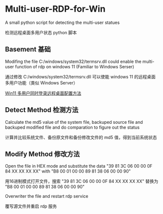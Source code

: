 # Multi-user-RDP-for-Win

A small python script for detecting the multi-user statues

检测远程桌面多用户状态 python 脚本

## Basement 基础

Modifing the file C:/windows/system32/termsrv.dll could enable the multi-user function of rdp on windows 11 (Familiar to Windows Serser)

通过修改 C:/windows/system32/termsrv.dll 可以使能 windows 11 的远程桌面多用户功能（类似 Windows Server）

[Win11 多用户同时登录远程桌面配置方法](https://www.wyr.me/post/701)

## Detect Method 检测方法

Calculate the md5 value of the system file, backuped source file and backuped modified file and do comparation to figure out the status

计算并比较系统文件、备份原文件和备份修改文件的 md5 值，得到当前系统状态

## Modify Method 修改方法

Open the file in HEX mode and substitute the data "39 81 3C 06 00 00 0F 84 XX XX XX XX" with "B8 00 01 00 00 89 81 38 06 00 00 90"

用16进制模式打开文件，搜索 "39 81 3C 06 00 00 0F 84 XX XX XX XX" 替换为 "B8 00 01 00 00 89 81 38 06 00 00 90"

Overwriter the file and restart rdp service

覆写源文件并重启 rdp 服务